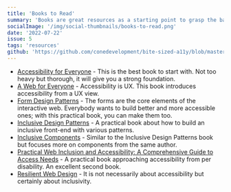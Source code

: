 ```yaml
---
title: 'Books to Read'
summary: 'Books are great resources as a starting point to grasp the basics of a11y (accessibility).'
socialImage: '/img/social-thumbnails/books-to-read.png'
date: '2022-07-22'
issue: 5
tags: 'resources'
github: 'https://github.com/conedevelopment/bite-sized-a11y/blob/master/src/posts/books-to-read.md'
---
```


- [Accessibility for Everyone](https://abookapart.com/products/accessibility-for-everyone) - This is the best book to start with. Not too heavy but thorough, it will give you a strong foundation.
- [A Web for Everyone](https://rosenfeldmedia.com/books/a-web-for-everyone/) - Accessibility is UX. This book introduces accessibility from a UX view.
- [Form Design Patterns](https://www.smashingmagazine.com/printed-books/form-design-patterns/) - The forms are the core elements of the interactive web. Everybody wants to build better and more accessible ones; with this practical book, you can make them too.
- [Inclusive Design Patterns](https://www.smashingmagazine.com/printed-books/inclusive-front-end-design-patterns/) - A practical book about how to build an inclusive front-end with various patterns.
- [Inclusive Components](https://book.inclusive-components.design/) - Similar to the Inclusive Design Patterns book but focuses more on components from the same author.
- [Practical Web Inclusion and Accessibility: A Comprehensive Guide to Access Needs](https://inclusive.guide/) - A practical book approaching accessibility from per disability. An excellent second book.
- [Resilient Web Design](https://resilientwebdesign.com/) - It is not necessarily about accessibility but certainly about inclusivity.
